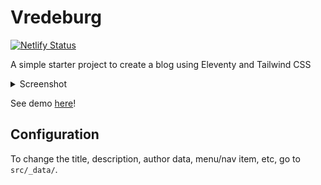 # Vredeburg
[![Netlify Status](https://api.netlify.com/api/v1/badges/a1d36fc9-4471-4679-902c-337449ccb59d/deploy-status)](https://app.netlify.com/sites/vredeburg/deploys)

A simple starter project to create a blog using Eleventy and Tailwind CSS

<details>
  <summary>Screenshot</summary>
  
  ![](https://i.imgur.com/wGj2YZD.jpg)
</details>

See demo [here](https://vredeburg.netlify.app)!


## Configuration
To change the title, description, author data, menu/nav item, etc, go to `src/_data/`.
